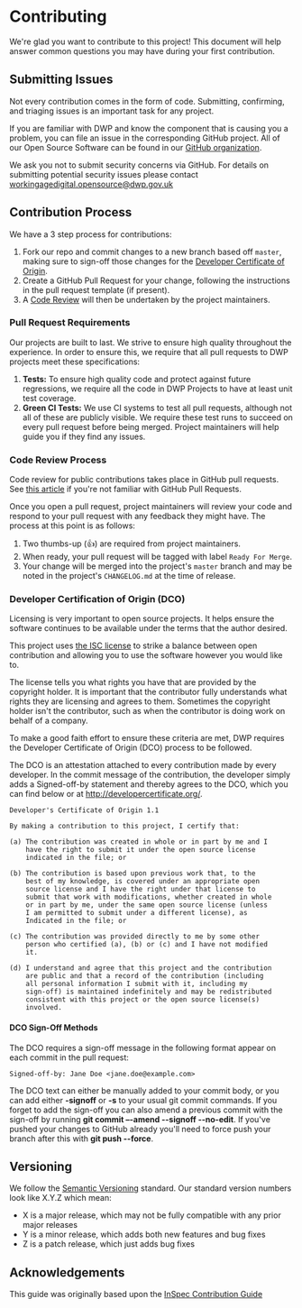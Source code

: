 # Contributing

We're glad you want to contribute to this project! This document will help answer common questions you may have during your first contribution.

## Submitting Issues

Not every contribution comes in the form of code. Submitting, confirming, and triaging issues is an important task for any project.

If you are familiar with DWP and know the component that is causing you a problem, you can file an issue in the corresponding GitHub project. All of our Open Source Software can be found in our [GitHub organization](https://github.com/dwp/).

We ask you not to submit security concerns via GitHub. For details on submitting potential security issues please contact [workingagedigital.opensource@dwp.gov.uk](mailto:workingagedigital.opensource@dwp.gov.uk)

## Contribution Process

We have a 3 step process for contributions:

1.  Fork our repo and commit changes to a new branch based off `master`, making sure to sign-off those changes for the [Developer Certificate of Origin](#developer-certification-of-origin-dco).
2.  Create a GitHub Pull Request for your change, following the instructions in the pull request template (if present).
3.  A [Code Review](#code-review-process) will then be undertaken by the project maintainers.

### Pull Request Requirements

Our projects are built to last. We strive to ensure high quality throughout the experience. In order to ensure this, we require that all pull requests to DWP projects meet these specifications:

1.  **Tests:** To ensure high quality code and protect against future regressions, we require all the code in DWP Projects to have at least unit test coverage.
2.  **Green CI Tests:** We use CI systems to test all pull requests, although not all of these are publicly visible. We require these test runs to succeed on every pull request before being merged. Project maintainers will help guide you if they find any issues.

### Code Review Process

Code review for public contributions takes place in GitHub pull requests. See [this article](https://help.GitHub.com/articles/about-pull-requests/) if you're not familiar with GitHub Pull Requests.

Once you open a pull request, project maintainers will review your code and respond to your pull request with any feedback they might have. The process at this point is as follows:

1.  Two thumbs-up (:+1:) are required from project maintainers.
2.  When ready, your pull request will be tagged with label `Ready For Merge`.
3.  Your change will be merged into the project's `master` branch and may be noted in the project's `CHANGELOG.md` at the time of release.

### Developer Certification of Origin (DCO)

Licensing is very important to open source projects. It helps ensure the software continues to be available under the terms that the author desired.

This project uses [the ISC license](LICENSE) to strike a balance between open contribution and allowing you to use the software however you would like to.

The license tells you what rights you have that are provided by the copyright holder. It is important that the contributor fully understands what rights they are licensing and agrees to them. Sometimes the copyright holder isn't the contributor, such as when the contributor is doing work on behalf of a company.

To make a good faith effort to ensure these criteria are met, DWP requires the Developer Certificate of Origin (DCO) process to be followed.

The DCO is an attestation attached to every contribution made by every developer. In the commit message of the contribution, the developer simply adds a Signed-off-by statement and thereby agrees to the DCO, which you can find below or at <http://developercertificate.org/>.

```
Developer's Certificate of Origin 1.1

By making a contribution to this project, I certify that:

(a) The contribution was created in whole or in part by me and I
    have the right to submit it under the open source license
    indicated in the file; or

(b) The contribution is based upon previous work that, to the
    best of my knowledge, is covered under an appropriate open
    source license and I have the right under that license to   
    submit that work with modifications, whether created in whole
    or in part by me, under the same open source license (unless
    I am permitted to submit under a different license), as
    Indicated in the file; or

(c) The contribution was provided directly to me by some other
    person who certified (a), (b) or (c) and I have not modified
    it.

(d) I understand and agree that this project and the contribution
    are public and that a record of the contribution (including
    all personal information I submit with it, including my
    sign-off) is maintained indefinitely and may be redistributed
    consistent with this project or the open source license(s)
    involved.
```

#### DCO Sign-Off Methods

The DCO requires a sign-off message in the following format appear on each commit in the pull request:

```
Signed-off-by: Jane Doe <jane.doe@example.com>
```

The DCO text can either be manually added to your commit body, or you can add either **-signoff** or **-s** to your usual git commit commands. If you forget to add the sign-off you can also amend a previous commit with the sign-off by running **git commit –-amend --signoff --no-edit**. If you've pushed your changes to GitHub already you'll need to force push your branch after this with **git push --force**.

## Versioning

We follow the [Semantic Versioning](http://semver.org/) standard. Our standard version numbers look like X.Y.Z which mean:

*   X is a major release, which may not be fully compatible with any prior major releases
*   Y is a minor release, which adds both new features and bug fixes
*   Z is a patch release, which just adds bug fixes

## Acknowledgements

This guide was originally based upon the [InSpec Contribution Guide](https://github.com/chef/inspec/blob/master/CONTRIBUTING.md)

